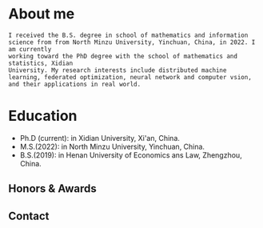 
About me
======

	I received the B.S. degree in school of mathematics and information science from from North Minzu University, Yinchuan, China, in 2022. I am currently
	working toward the PhD degree with the school of mathematics and statistics, Xidian
	University. My research interests include distributed machine learning, federated optimization, neural network and computer vsion, and their applications in real world.
 


Education
======
* Ph.D (current): in Xidian University, Xi'an, China.
* M.S.(2022): in North Minzu University, Yinchuan, China.
* B.S.(2019): in Henan University of Economics ans Law, Zhengzhou, China.



Honors & Awards
------


Contact
------


